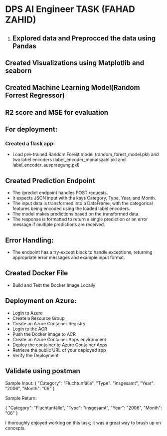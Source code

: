 # DPS AI Engineer TASK (FAHAD ZAHID)

1. ## Explored data and Preprocced the data using Pandas

## Created Visualizations using Matplotlib and seaborn

## Created Machine Learning Model(Random Forrest Regressor)

## R2 score and MSE for evaluation

## For deployment:
### Created a flask app:
- Load pre-trained Random Forest model (random_forest_model.pkl) and two label encoders (label_encoder_monatszahl.pkl and label_encoder_auspraegung.pkl)

## Created Prediction Endpoint

- The /predict endpoint handles POST requests.
- It expects JSON input with the keys Category, Type, Year, and Month.
- The input data is transformed into a DataFrame, with the categorical features being encoded using the loaded label encoders.
- The model makes predictions based on the transformed data.
- The response is formatted to return a single prediction or an error message if multiple predictions are received.

## Error Handling:
- The endpoint has a try-except block to handle exceptions, returning appropriate error messages and example input format.

## Created Docker File
- Build and Test the Docker Image Locally

## Deployment on Azure:
- Login to Azure
- Create a Resource Group
- Create an Azure Container Registry
- Login to the ACR
- Push the Docker image to ACR
- Create an Azure Container Apps environment
- Deploy the container to Azure Container Apps
- Retrieve the public URL of your deployed app
- Verify the Deployment

## Validate using postman

Sample Input:
{
    "Category": "Fluchtunfälle",
    "Type": "insgesamt",
    "Year": "2006",
    "Month": "06"
}

Sample Return:

{
    "Category": "Fluchtunfälle",
    "Type": "insgesamt",
    "Year": "2006",
    "Month": "06"
}


I thoroughly enjoyed working on this task; it was a great way to brush up on concepts.

